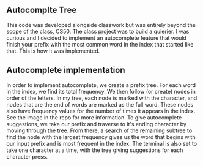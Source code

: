 
## Autocomplte Tree
This code was developed alongside classwork but was entirely beyond the scope of the class, CS50. The class project was to build a quierier. I was curious and I decided to implement an autocomplete feature that would finish your prefix with the most common word in the index that started like that. This is how it was implemented. 

## Autocomplete implementation
In order to implement autocomplete, we create a prefix tree. For each word in the index, we find its total frequency. We then follow (or create) nodes in order of the letters. In my tree, each node is marked with the character, and nodes that are the end of words are marked as the full word. These nodes also have frequency values for the number of times it appears in the index. See the image in the repo for more information. To give autocomplete suggestions, we take our prefix and traverse to it's ending character by moving through the tree. From there, a search of the remaining subtree to find the node with the largest frequency gives us the word that begins with our input prefix and is most frequent in the index. The terminal is also set to take one character at a time, with the tree giving suggestions for each character press. 